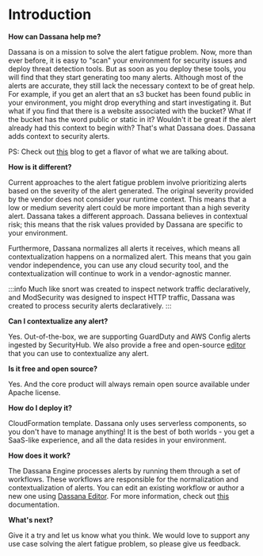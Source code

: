 # Introduction

**How can Dassana help me?**

Dassana is on a mission to solve the alert fatigue problem. Now, more than ever before, it is easy to "scan" your environment for security issues and deploy threat detection tools. But as soon as you deploy these tools, you will find that they start generating too many alerts. Although most of the alerts are accurate, they still lack the necessary context to be of great help. For example, if you get an alert that an s3 bucket has been found public in your environment, you might drop everything and start investigating it. But what if you find that there is a website associated with the bucket? What if the bucket has the word public or static in it? Wouldn't it be great if the alert already had this context to begin with? That's what Dassana does. Dassana adds context to security alerts.

PS: Check out [this](https://docs.dassana.io/blog/static-s3-bucket) blog to get a flavor of what we are talking about.

**How is it different?**

Current approaches to the alert fatigue problem involve prioritizing alerts based on the severity of the alert generated. The original severity provided by the vendor does not consider your runtime context. This means that a low or medium severity alert could be more important than a high severity alert. Dassana takes a different approach. Dassana believes in contextual risk; this means that the risk values provided by Dassana are specific to your environment.

Furthermore, Dassana normalizes all alerts it receives, which means all contextualization happens on a normalized alert. This means that you gain vendor independence, you can use any cloud security tool, and the contextualization will continue to work in a vendor-agnostic manner.

:::info
Much like snort was created to inspect network traffic declaratively, and ModSecurity was designed to inspect HTTP traffic, Dassana was created to process security alerts declaratively.
:::

**Can I contextualize any alert?**

Yes. Out-of-the-box, we are supporting GuardDuty and AWS Config alerts ingested by SecurityHub. We also provide a free and open-source [editor](https://editor.dassana.io/) that you can use to contextualize any alert.

**Is it free and open source?**

Yes. And the core product will always remain open source available under Apache license.

**How do I deploy it?**

CloudFormation template. Dassana only uses serverless components, so you don't have to manage anything! It is the best of both worlds - you get a SaaS-like experience, and all the data resides in your environment.

**How does it work?**

The Dassana Engine processes alerts by running them through a set of workflows. These workflows are responsible for the normalization and contextualization of alerts. You can edit an existing workflow or author a new one using [Dassana Editor](https://editor.dassana.io/). For more information, check out [this](https://docs.dassana.io/docs/how-it-works/high-level) documentation.

**What's next?**

Give it a try and let us know what you think. We would love to support any use case solving the alert fatigue problem, so please give us feedback.

